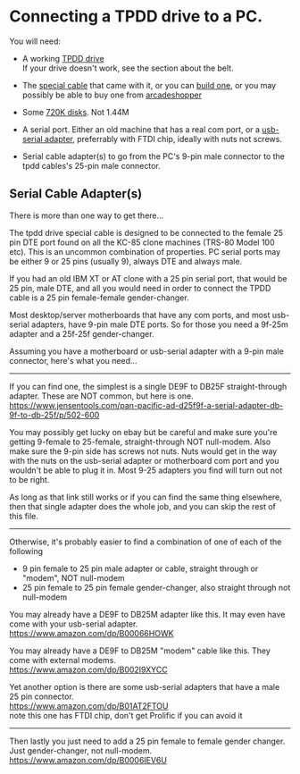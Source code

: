 # Connecting a TPDD drive to a PC.
You will need:

* A working [TPDD drive](http://tandy.wiki/TPDD)  
If your drive doesn't work, see the section about the belt.

* The [special cable](http://tandy.wiki/TPDD#Cable) that came with it, or you can [build one](https://github.com/bkw777/TPDD_Cable), or you may possibly be able to buy one from [arcadeshopper](https://arcadeshopper.ecwid.com/#!/Special-serial-cable-for-Tandy-Portable-Disk-Drive-and-Tandy-Portable-Disk-Drive-2/p/144969001/category=28313042)

* Some [720K disks](https://www.ebay.com/sch/i.html?_nkw=720+floppy). Not 1.44M

* A serial port. Either an old machine that has a real com port, or a [usb-serial adapter](http://tandy.wiki/Model_T_Serial_Cable#USB-Serial_Adapters), preferrably with FTDI chip, ideally with nuts not screws.

* Serial cable adapter(s) to go from the PC's 9-pin male connector to the tpdd cables's 25-pin male connector.

## Serial Cable Adapter(s)
There is more than one way to get there...

The tpdd drive special cable is designed to be connected to the female 25 pin DTE port found on all the KC-85 clone machines (TRS-80 Model 100 etc). This is an uncommon combination of properties. PC serial ports may be either 9 or 25 pins (usually 9), always DTE and always male.

If you had an old IBM XT or AT clone with a 25 pin serial port, that would be 25 pin, male DTE, and all you would need in order to connect the TPDD cable is a 25 pin female-female gender-changer.

Most desktop/server motherboards that have any com ports, and most usb-serial adapters, have 9-pin male DTE ports. So for those you need a 9f-25m adapter and a 25f-25f gender-changer.

Assuming you have a motherboard or usb-serial adapter with a 9-pin male connector, here's what you need...

----

If you can find one, the simplest is a single DE9F to DB25F straight-through adapter. These are NOT common, but here is one.  
https://www.jensentools.com/pan-pacific-ad-d25f9f-a-serial-adapter-db-9f-to-db-25f/p/502-600

You may possibly get lucky on ebay but be careful and make sure you're getting 9-female to 25-female, straight-through NOT null-modem. Also make sure the 9-pin side has screws not nuts. Nuts would get in the way with the nuts on the usb-serial adapter or motherboard com port and you wouldn't be able to plug it in. Most 9-25 adapters you find will turn out not to be right.

As long as that link still works or if you can find the same thing elsewhere, then that single adapter does the whole job, and you can skip the rest of this file.

----

Otherwise, it's probably easier to find a combination of one of each of the following  
* 9 pin female to 25 pin male adapter or cable, straight through or "modem", NOT null-modem  
* 25 pin female to 25 pin female gender-changer, also straight through not null-modem

You may already have a DE9F to DB25M adapter like this. It may even have come with your usb-serial adapter.  
https://www.amazon.com/dp/B00066HOWK

You may already have a DE9F to DB25M "modem" cable like this. They come with external modems.  
https://www.amazon.com/dp/B002I9XYCC

Yet another option is there are some usb-serial adapters that have a male 25 pin connector.  
https://www.amazon.com/dp/B01AT2FTOU  
note this one has FTDI chip, don't get Prolific if you can avoid it

----

Then lastly you just need to add a 25 pin female to female gender changer. Just gender-changer, not null-modem.  
https://www.amazon.com/dp/B0006IEV6U
